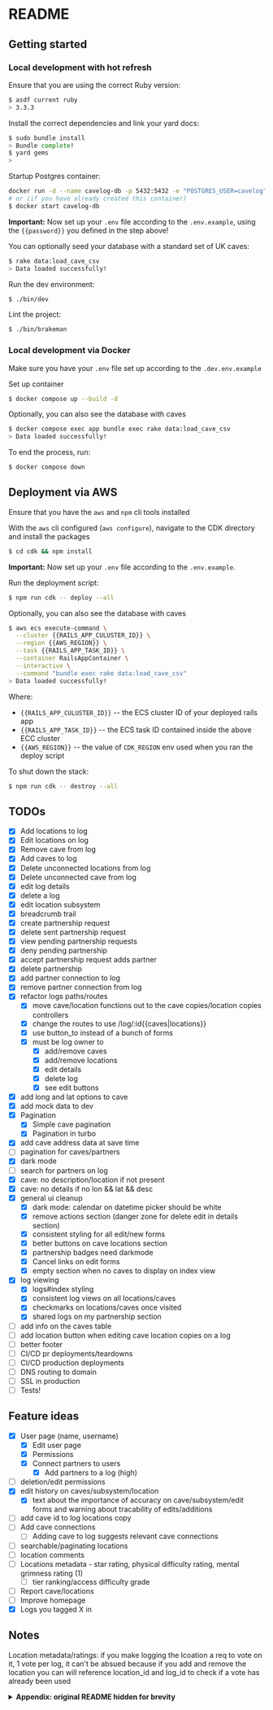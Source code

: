 # README

## Getting started

### Local development with hot refresh

Ensure that you are using the correct Ruby version:

```sh
$ asdf current ruby
> 3.3.3
```

Install the correct dependencies and link your yard docs:

```sh
$ sudo bundle install
> Bundle complete!
$ yard gems
>
```

Startup Postgres container:

```sh
docker run -d --name cavelog-db -p 5432:5432 -e "POSTGRES_USER=cavelog" -e "POSTGRES_PASSWORD={{password}}" postgres:14
# or (if you have already created this container)
$ docker start cavelog-db
```

**Important:** Now set up your `.env` file according to the `.env.example`, using the `{{password}}` you defined in the step above!

You can optionally seed your database with a standard set of UK caves:

```sh
$ rake data:load_cave_csv
> Data loaded successfully!
```

Run the dev environment:

```sh
$ ./bin/dev
```

Lint the project:

```sh
$ ./bin/brakeman
```

### Local development via Docker

Make sure you have your `.env` file set up according to the `.dev.env.example`

Set up container

```sh
$ docker compose up --build -d
```

Optionally, you can also see the database with caves

```sh
$ docker compose exec app bundle exec rake data:load_cave_csv
> Data loaded successfully!
```

To end the process, run:

```sh
$ docker compose down
```

## Deployment via AWS

Ensure that you have the `aws` and `npm` cli tools installed

With the `aws` cli configured (`aws configure`), navigate to the CDK directory and install the packages

```sh
$ cd cdk && npm install
```

**Important:** Now set up your `.env` file according to the `.env.example`.

Run the deployment script:

```sh
$ npm run cdk -- deploy --all
```

Optionally, you can also see the database with caves

```sh
$ aws ecs execute-command \
  --cluster {{RAILS_APP_CULUSTER_ID}} \
  --region {{AWS_REGION}} \
  --task {{RAILS_APP_TASK_ID}} \
  --container RailsAppContainer \
  --interactive \
  --command "bundle exec rake data:load_cave_csv"
> Data loaded successfully!
```

Where:

- `{{RAILS_APP_CULUSTER_ID}}` -- the ECS cluster ID of your deployed rails app
- `{{RAILS_APP_TASK_ID}}` -- the ECS task ID contained inside the above ECC cluster
- `{{AWS_REGION}}` -- the value of `CDK_REGION` env used when you ran the deploy script

To shut down the stack:

```sh
$ npm run cdk -- destroy --all
```

## TODOs

- [x] Add locations to log
- [x] Edit locations on log
- [x] Remove cave from log
- [x] Add caves to log
- [x] Delete unconnected locations from log
- [x] Delete unconnected cave from log
- [x] edit log details
- [x] delete a log
- [x] edit location subsystem
- [x] breadcrumb trail
- [x] create partnership request
- [x] delete sent partnership request
- [x] view pending partnership requests
- [x] deny pending partnership
- [x] accept partnership request adds partner
- [x] delete partnership
- [x] add partner connection to log
- [x] remove partner connection from log
- [x] refactor logs paths/routes
  - [x] move cave/location functions out to the cave copies/location copies controllers
  - [x] change the routes to use /log/:id{{caves|locations}}
  - [x] use button_to instead of a bunch of forms
  - [x] must be log owner to
    - [x] add/remove caves
    - [x] add/remove locations
    - [x] edit details
    - [x] delete log
    - [x] see edit buttons
- [x] add long and lat options to cave
- [x] add mock data to dev
- [x] Pagination
  - [x] Simple cave pagination
  - [x] Pagination in turbo
- [x] add cave address data at save time
- [ ] pagination for caves/partners
- [x] dark mode
- [ ] search for partners on log
- [x] cave: no description/location if not present
- [x] cave: no details if no lon && lat && desc
- [x] general ui cleanup
  - [x] dark mode: calendar on datetime picker should be white
  - [x] remove actions section (danger zone for delete edit in details section)
  - [x] consistent styling for all edit/new forms
  - [x] better buttons on cave locations section
  - [x] partnership badges need darkmode
  - [x] Cancel links on edit forms
  - [x] empty section when no caves to display on index view
- [x] log viewing
  - [x] logs#index styling
  - [x] consistent log views on all locations/caves
  - [x] checkmarks on locations/caves once visited
  - [x] shared logs on my partnership section
- [ ] add info on the caves table
- [ ] add location button when editing cave location copies on a log
- [ ] better footer
- [ ] CI/CD pr deployments/teardowns
- [ ] CI/CD production deployments
- [ ] DNS routing to domain
- [ ] SSL in production
- [ ] Tests!

## Feature ideas

- [x] User page (name, username)
  - [x] Edit user page
  - [x] Permissions
  - [x] Connect partners to users
    - [x] Add partners to a log (high)
- [ ] deletion/edit permissions
- [x] edit history on caves/subsystem/location
  - [x] text about the importance of accuracy on cave/subsystem/edit forms and warning about tracability of edits/additions
- [ ] add cave id to log locations copy
- [ ] Add cave connections
  - [ ] Adding cave to log suggests relevant cave connections
- [ ] searchable/paginating locations
- [ ] location comments
- [ ] Locations metadata - star rating, physical difficulty rating, mental grimness rating (1)
  - [ ] tier ranking/access difficulty grade
- [ ] Report cave/locations
- [ ] Improve homepage
- [x] Logs you tagged X in

## Notes

Location metadata/ratings: if you make logging the lcoation a req to vote on it, 1 vote per log, it can't be absued because if you add and remove the location you can will reference location_id and log_id to check if a vote has already been used

<details>
<summary><b>Appendix: original README hidden for brevity</b></summary>
- System dependencies

- Configuration

- Database creation

- Database initialization

- How to run the test suite

- Services (job queues, cache servers, search engines, etc.)

- Deployment instructions
</details>
